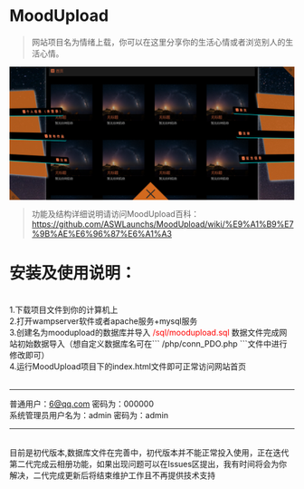 # MoodUpload
>网站项目名为情绪上载，你可以在这里分享你的生活心情或者浏览别人的生活心情。

<img align="center" src="./example/poster.png"/>

>功能及结构详细说明请访问MoodUpload百科：https://github.com/ASWLaunchs/MoodUpload/wiki/%E9%A1%B9%E7%9B%AE%E6%96%87%E6%A1%A3

# 安装及使用说明：
<br>
1.下载项目文件到你的计算机上<br>
2.打开wampserver软件或者apache服务+mysql服务<br>
3.创建名为moodupload的数据库并导入<font color="red"> /sql/moodupload.sql </font>数据文件完成网站初始数据导入（想自定义数据库名可在``` /php/conn_PDO.php ```文件中进行修改即可）<br>
4.运行MoodUpload项目下的index.html文件即可正常访问网站首页<br>
<br>

------

普通用户：6@qq.com 密码为：000000 <br/>
系统管理员用户名为：admin 密码为：admin

------
<br>
目前是初代版本,数据库文件在完善中，初代版本并不能正常投入使用，正在迭代第二代完成云相册功能，如果出现问题可以在Issues区提出，我有时间将会为你解决，二代完成更新后将结束维护工作且不再提供技术支持
